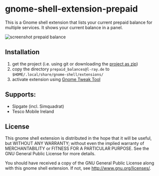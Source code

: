 # gnome-shell-extension-prepaid

This is a Gnome shell extension that lists your current prepaid balance for multiple services. It shows your current balance in a panel.

![screenshot prepaid balance](https://raw.githubusercontent.com/l-ray/gnome-shell-extension-prepaid/master/static/screenshot.png "Screenshot prepaid balance overview")

## Installation
 1. get the project (i.e. using git or downloading the [project as zip](https://github.com/l-ray/gnome-shell-extension-prepaid/archive/master.zip))
 1. copy the directory `prepaid_balances@l-ray.de` to `$HOME/.local/share/gnome-shell/extensions/`
 1. activate extension using [Gnome Tweak Tool](wiki.gnome.org/action/show/Apps/GnomeTweakTool)

## Supports:
 * Sipgate (incl. Simquadrat)
 * Tesco Mobile Ireland

 ## License

This gnome shell extension is distributed in the hope that it will be useful, but WITHOUT ANY WARRANTY; without even the implied warranty of MERCHANTABILITY or FITNESS FOR A PARTICULAR PURPOSE. See the GNU General Public License for more details.

You should have received a copy of the GNU General Public License along with this gnome shell extension. If not, see http://www.gnu.org/licenses/.
